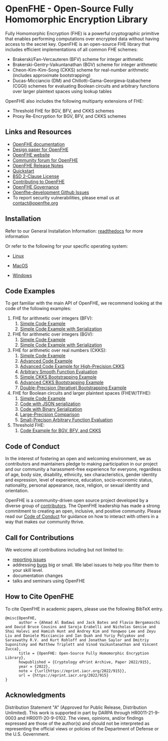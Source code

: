 OpenFHE - Open-Source Fully Homomorphic Encryption Library
=====================================

Fully Homomorphic Encryption (FHE) is a powerful cryptographic primitive that enables performing computations over encrypted data without having access to the secret key.
OpenFHE is an open-source FHE library that includes efficient implementations of all common FHE schemes:
  * Brakerski/Fan-Vercauteren (BFV) scheme for integer arithmetic
  * Brakerski-Gentry-Vaikuntanathan (BGV) scheme for integer arithmetic
  * Cheon-Kim-Kim-Song (CKKS) scheme for real-number arithmetic (includes approximate bootstrapping)
  * Ducas-Micciancio (DM) and Chillotti-Gama-Georgieva-Izabachene (CGGI) schemes for evaluating Boolean circuits and arbitrary functions over larger plaintext spaces using lookup tables

OpenFHE also includes the following multiparty extensions of FHE:
  * Threshold FHE for BGV, BFV, and CKKS schemes
  * Proxy Re-Encryption for BGV, BFV, and CKKS schemes

## Links and Resources

 * [OpenFHE documentation](https://openfhe-development.readthedocs.io/en/latest/)
 * [Design paper for OpenFHE](https://eprint.iacr.org/2022/915)
 * [OpenFHE website](https://openfhe.org)
 * [Community forum for OpenFHE](https://openfhe.discourse.group/)
 * [OpenFHE Release Notes](https://github.com/openfheorg/openfhe-development/blob/main/docs/static_docs/Release_Notes.md)
 * [Quickstart](https://openfhe-development.readthedocs.io/en/latest/sphinx_rsts/intro/quickstart.html)
 * [BSD 2-Clause License](LICENSE)
 * [Contributing to OpenFHE](https://openfhe-development.readthedocs.io/en/latest/sphinx_rsts/contributing/contributing.html)
 * [OpenFHE Governance](https://openfhe-development.readthedocs.io/en/latest/sphinx_rsts/misc/governance.html)
 * [Openfhe-development Github Issues](https://github.com/openfheorg/openfhe-development/issues)
 * To report security vulnerabilities, please email us at contact@openfhe.org


## Installation

Refer to our General Installation Information: [readthedocs](https://openfhe-development.readthedocs.io/en/latest/sphinx_rsts/intro/installation/installation.html) for more information

Or refer to the following for your specific operating system:

- [Linux](https://openfhe-development.readthedocs.io/en/latest/sphinx_rsts/intro/installation/linux.html)

- [MacOS](https://openfhe-development.readthedocs.io/en/latest/sphinx_rsts/intro/installation/macos.html)

- [Windows](https://openfhe-development.readthedocs.io/en/latest/sphinx_rsts/intro/installation/windows.html)


## Code Examples

To get familiar with the main API of OpenFHE, we recommend looking at the code of the following examples:
   1. FHE for arithmetic over integers (BFV):
       1. [Simple Code Example](https://github.com/openfheorg/openfhe-development/blob/main/src/pke/examples/simple-integers.cpp)
       2. [Simple Code Example with Serialization](https://github.com/openfheorg/openfhe-development/blob/main/src/pke/examples/simple-integers-serial.cpp)
   1. FHE for arithmetic over integers (BGV):
       1. [Simple Code Example](https://github.com/openfheorg/openfhe-development/blob/main/src/pke/examples/simple-integers-bgvrns.cpp)
       2. [Simple Code Example with Serialization](https://github.com/openfheorg/openfhe-development/blob/main/src/pke/examples/simple-integers-serial-bgvrns.cpp)
   1. FHE for arithmetic over real numbers (CKKS):
       1. [Simple Code Example](https://github.com/openfheorg/openfhe-development/blob/main/src/pke/examples/simple-real-numbers.cpp)
       2. [Advanced Code Example](https://github.com/openfheorg/openfhe-development/blob/main/src/pke/examples/advanced-real-numbers.cpp)
       2. [Advanced Code Example for High-Precision CKKS](https://github.com/openfheorg/openfhe-development/blob/main/src/pke/examples/advanced-real-numbers-128.cpp)
       2. [Arbitrary Smooth Function Evaluation](https://github.com/openfheorg/openfhe-development/blob/main/src/pke/examples/function-evaluation.cpp)
       3. [Simple CKKS Bootstrapping Example](https://github.com/openfheorg/openfhe-development/blob/main/src/pke/examples/simple-ckks-bootstrapping.cpp)
       4. [Advanced CKKS Bootstrapping Example](https://github.com/openfheorg/openfhe-development/blob/main/src/pke/examples/advanced-ckks-bootstrapping.cpp)
       5. [Double-Precision (Iterative) Bootstrapping Example](https://github.com/openfheorg/openfhe-development/blob/main/src/pke/examples/iterative-ckks-bootstrapping.cpp)
   1. FHE for Boolean circuits and larger plaintext spaces (FHEW/TFHE):
       1. [Simple Code Example](https://github.com/openfheorg/openfhe-development/blob/main/src/binfhe/examples/boolean.cpp)
       2. [Code with JSON serialization](https://github.com/openfheorg/openfhe-development/blob/main/src/binfhe/examples/boolean-serial-json.cpp)
       3. [Code with Binary Serialization](https://github.com/openfheorg/openfhe-development/blob/main/src/binfhe/examples/boolean-serial-binary.cpp)
       4. [Large-Precision Comparison](https://github.com/openfheorg/openfhe-development/blob/main/src/binfhe/examples/eval-sign.cpp)
       4. [Small-Precison Arbitrary Function Evaluation](https://github.com/openfheorg/openfhe-development/blob/main/src/binfhe/examples/eval-function.cpp)
   1. Threshold FHE:
       1. [Code Example for BGV, BFV, and CKKS](https://github.com/openfheorg/openfhe-development/blob/main/src/pke/examples/threshold-fhe.cpp)

## Code of Conduct

In the interest of fostering an open and welcoming environment, we as contributors and maintainers pledge to making
participation in our project and our community a harassment-free experience for everyone, regardless of age, body size,
disability, ethnicity, sex characteristics, gender identity and expression, level of experience, education,
socio-economic status, nationality, personal appearance, race, religion, or sexual identity and orientation.


OpenFHE is a community-driven open source project developed by a diverse group of
[contributors](https://openfhe-development.readthedocs.io/en/latest/sphinx_rsts/misc/contributors.html). The OpenFHE leadership has made a strong commitment to creating an open,
inclusive, and positive community. Please read our
[Code of Conduct](https://openfhe-development.readthedocs.io/en/latest/sphinx_rsts/misc/code_of_conduct.html?highlight=code%20of%20) for guidance on how to interact with others in a way that
makes our community thrive.

## Call for Contributions

We welcome all contributions including but not limited to:

- [reporting issues](https://github.com/openfheorg/openfhe-development/issues)
- addressing [bugs](https://github.com/openfheorg/openfhe-development/issues) big or small. We label issues to help you filter them to your skill level.
- documentation changes
- talks and seminars using OpenFHE

## How to Cite OpenFHE

To cite OpenFHE in academic papers, please use the following BibTeX entry.

```
@misc{OpenFHE,
      author = {Ahmad Al Badawi and Jack Bates and Flavio Bergamaschi and David Bruce Cousins and Saroja Erabelli and Nicholas Genise and Shai Halevi and Hamish Hunt and Andrey Kim and Yongwoo Lee and Zeyu Liu and Daniele Micciancio and Ian Quah and Yuriy Polyakov and Saraswathy R.V. and Kurt Rohloff and Jonathan Saylor and Dmitriy Suponitsky and Matthew Triplett and Vinod Vaikuntanathan and Vincent Zucca},
      title = {OpenFHE: Open-Source Fully Homomorphic Encryption Library},
      howpublished = {Cryptology ePrint Archive, Paper 2022/915},
      year = {2022},
      note = {\url{https://eprint.iacr.org/2022/915}},
      url = {https://eprint.iacr.org/2022/915}
}
```

## Acknowledgments ##

Distribution Statement "A" (Approved for Public Release, Distribution Unlimited). This work is supported in part by DARPA through HR0011-21-9-0003 and HR0011-20-9-0102. The views, opinions, and/or findings expressed are those of the author(s) and should not be interpreted as representing the official views or policies of the Department of Defense or the U.S. Government.
